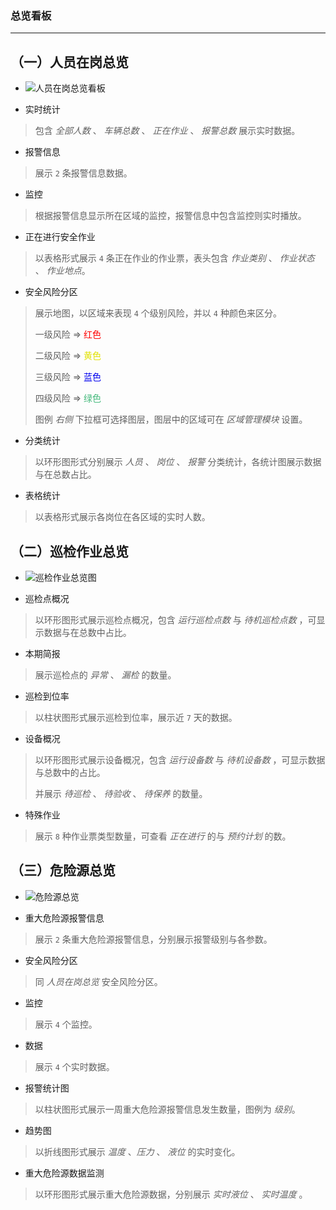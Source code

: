 ### 总览看板

***

##  （一）人员在岗总览

+ <img src="https://xindoo-doc.oss-cn-shanghai.aliyuncs.com/doc统计看板.png" alt="人员在岗总览看板"/>



+ 实时统计

>包含 *全部人数* 、 *车辆总数* 、 *正在作业* 、 *报警总数* 展示实时数据。



+ 报警信息

>展示 `2` 条报警信息数据。



+ 监控

>根据报警信息显示所在区域的监控，报警信息中包含监控则实时播放。



+ 正在进行安全作业

>以表格形式展示 `4` 条正在作业的作业票，表头包含 *作业类别* 、 *作业状态*  、 *作业地点*。



+ 安全风险分区

>展示地图，以区域来表现 `4` 个级别风险，并以 `4` 种颜色来区分。
>
>一级风险 => <span style='color:#FF0000'>红色</span>
>
>二级风险 => <span style='color:#E1E100'>黄色</span>
>
>三级风险 => <span style='color:#0000ed'>蓝色</span>
>
>四级风险 => <span style='color:#45b97c'>绿色</span>
>
>图例 *右侧* 下拉框可选择图层，图层中的区域可在 *区域管理模块* 设置。



+ 分类统计

>以环形图形式分别展示 *人员* 、 *岗位* 、 *报警* 分类统计，各统计图展示数据与在总数占比。



+ 表格统计

>以表格形式展示各岗位在各区域的实时人数。



## （二）巡检作业总览

+ <img src="https://xindoo-doc.oss-cn-shanghai.aliyuncs.com/doc巡检作业总览.png" alt="巡检作业总览图"/>



+ 巡检点概况

>以环形图形式展示巡检点概况，包含 *运行巡检点数* 与 *待机巡检点数* ，可显示数据与在总数中占比。



+ 本期简报

>展示巡检点的 *异常* 、 *漏检* 的数量。



+ 巡检到位率

>以柱状图形式展示巡检到位率，展示近 `7` 天的数据。



+ 设备概况

>以环形图形式展示设备概况，包含 *运行设备数* 与 *待机设备数* ，可显示数据与总数中的占比。
>
>并展示 *待巡检* 、 *待验收* 、 *待保养* 的数量。



+ 特殊作业

>展示 `8` 种作业票类型数量，可查看 *正在进行* 的与 *预约计划* 的数。



## （三）危险源总览

+ <img src="https://xindoo-doc.oss-cn-shanghai.aliyuncs.com/doc危险源总览.png" alt="危险源总览"/>



+ 重大危险源报警信息

>展示 `2` 条重大危险源报警信息，分别展示报警级别与各参数。



+ 安全风险分区

>同 *人员在岗总览* 安全风险分区。



+ 监控

>展示 `4` 个监控。



+ 数据

>展示 `4` 个实时数据。



+ 报警统计图

>以柱状图形式展示一周重大危险源报警信息发生数量，图例为 *级别*。



+ 趋势图

>以折线图形式展示 *温度* 、*压力* 、 *液位* 的实时变化。



+ 重大危险源数据监测

>以环形图形式展示重大危险源数据，分别展示 *实时液位* 、 *实时温度* 。